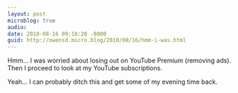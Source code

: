 ```yaml
---
layout: post
microblog: true
audio: 
date: 2018-08-16 09:18:20 -0800
guid: http://owensd.micro.blog/2018/08/16/hmm-i-was.html
---
```

Hmm... I was worried about losing out on YouTube Premium (removing ads). Then I proceed to look at my YouTube subscriptions.

Yeah... I can probably ditch this and get some of my evening time back.
